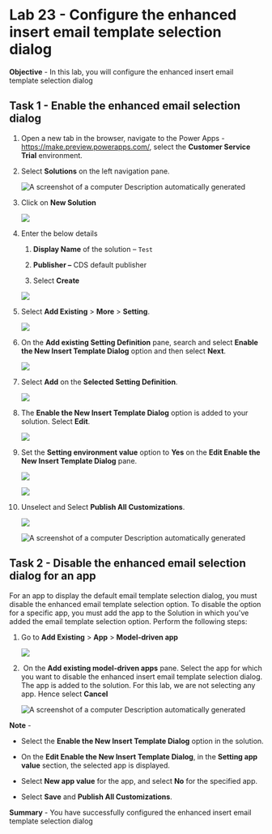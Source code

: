 # Lab 23 - Configure the enhanced insert email template selection dialog

**Objective** - In this lab, you will configure the enhanced insert email template selection dialog

## Task 1 - Enable the enhanced email selection dialog

1. Open a new tab in the browser, navigate to the Power
    Apps - https://make.preview.powerapps.com/, select the **Customer
    Service Trial** environment.

2. Select **Solutions** on the left navigation pane.

    ![A screenshot of a computer Description automatically
generated](./media/media23/image1.png)

3.  Click on **New Solution**

    ![](./media/media23/image2.png)

4.  Enter the below details

    1.  **Display Name** of the solution – `Test`

    2.  **Publisher –** CDS default publisher

    3.  Select **Create**

      ![](./media/media23/image3.png)

5.  Select **Add Existing** \> **More** \> **Setting**.

      ![](./media/media23/image4.png)

6.  On the **Add existing Setting Definition** pane, search and select
    **Enable the New Insert Template Dialog** option and then
    select **Next**.

     ![](./media/media23/image5.png)

7.  Select **Add** on the **Selected Setting Definition**.

      ![](./media/media23/image6.png)

8.  The **Enable the New Insert Template Dialog** option is added to
    your solution. Select **Edit**.

      ![](./media/media23/image7.png)

9.  Set the **Setting environment value** option to **Yes** on
    the **Edit Enable the New Insert Template Dialog** pane.

      ![](./media/media23/image8.png)

      ![](./media/media23/image9.png)

10. Unselect and Select **Publish All Customizations**.

      ![](./media/media23/image10.png)

      ![A screenshot of a computer Description automatically
generated](./media/media23/image11.png)

## Task 2 - Disable the enhanced email selection dialog for an app

For an app to display the default email template selection dialog, you
must disable the enhanced email template selection option. To disable
the option for a specific app, you must add the app to the Solution in
which you've added the email template selection option. Perform the
following steps:

1.  Go to **Add Existing** \> **App** \> **Model-driven app**

    ![](./media/media23/image12.png)

2.   On the **Add existing model-driven apps** pane. Select the app for
    which you want to disable the enhanced insert email template
    selection dialog. The app is added to the solution. For this lab, we
    are not selecting any app. Hence select **Cancel**

    ![A screenshot of a computer Description automatically
generated](./media/media23/image13.png)

**Note** -

- Select the **Enable the New Insert Template Dialog** option in the
  solution.

- On the **Edit Enable the New Insert Template Dialog**, in
  the **Setting app value** section, the selected app is displayed.

- Select **New app value** for the app, and select **No** for the
  specified app.

- Select **Save** and **Publish All Customizations**.

**Summary** - You have successfully configured the enhanced insert email template selection dialog
